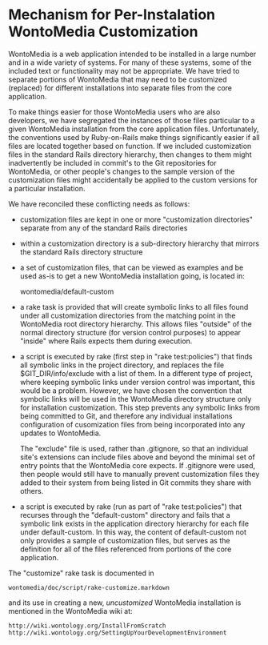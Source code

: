 Mechanism for Per-Instalation WontoMedia Customization
======================================================

WontoMedia is a web application intended to be installed in a large
number and in a wide variety of systems.  For many of these systems,
some of the included text or functionality may not be appropriate.  We
have tried to separate portions of WontoMedia that may need to be
customized (replaced) for different installations into separate files
from the core application.

To make things easier for those WontoMedia users who are also
developers, we have segregated the instances of those files particular
to a given WontoMedia installation from the core application files.
Unfortunately, the conventions used by Ruby-on-Rails make things
significantly easier if all files are located together based on
function.  If we included customization files in the standard Rails
directory hierarchy, then changes to them might inadvertently be
included in commit's to the Git repositories for WontoMedia, or other
people's changes to the sample version of the customization files
might accidentally be applied to the custom versions for a particular
installation.

We have reconciled these conflicting needs as follows:

 * customization files are kept in one or more "customization
   directories" separate from any of the standard Rails directories

 * within a customization directory is a sub-directory hierarchy
   that mirrors the standard Rails directory structure

 * a set of customization files, that can be viewed as examples and be
   used as-is to get a new WontoMedia installation going, is located
   in:

    wontomedia/default-custom

 * a rake task is provided that will create symbolic links to all
   files found under all customization directories from the matching
   point in the WontoMedia root directory hierarchy.  This allows
   files "outside" of the normal directory structure (for version
   control purposes) to appear "inside" where Rails expects them
   during execution.

 * a script is executed by rake (first step in "rake test:policies")
   that finds all symbolic links in the project directory, and
   replaces the file $GIT_DIR/info/exclude with a list of them.  In a
   different type of project, where keeping symbolic links under
   version control was important, this would be a problem.  However,
   we have chosen the convention that symbolic links will be used in
   the WontoMedia directory structure only for installation
   customization.  This step prevents any symbolic links from being
   committed to Git, and therefore any individual installations
   configuration of cusomization files from being incorporated into
   any updates to WontoMedia.

   The "exclude" file is used, rather than .gitignore, so that an
   individual site's extensions can include files above and beyond the
   minimal set of entry points that the WontoMedia core expects.  If
   .gitignore were used, then people would still have to manually
   prevent customization files they added to their system from being
   listed in Git commits they share with others.

 * a script is executed by rake (run as part of "rake test:policies")
   that recurses through the "default-custom" directory and fails that
   a symbolic link exists in the application directory hierarchy for
   each file under default-custom.  In this way, the content of
   default-custom not only provides a sample of customization files,
   but serves as the definition for all of the files referenced from
   portions of the core application.

The "customize" rake task is documented in

    wontomedia/doc/script/rake-customize.markdown

and its use in creating a new, *uncustomized* WontoMedia installation
is mentioned in the WontoMedia wiki at:

    http://wiki.wontology.org/InstallFromScratch
    http://wiki.wontology.org/SettingUpYourDevelopmentEnvironment


